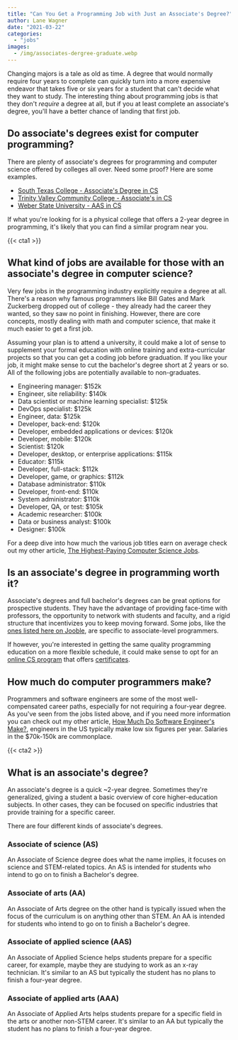 ```yaml
---
title: "Can You Get a Programming Job with Just an Associate's Degree?"
author: Lane Wagner
date: "2021-03-22"
categories: 
  - "jobs"
images:
  - /img/associates-dergree-graduate.webp
---
```


Changing majors is a tale as old as time. A degree that would normally require four years to complete can quickly turn into a more expensive endeavor that takes five or six years for a student that can't decide what they want to study. The interesting thing about programming jobs is that they don't _require_ a degree at all, but if you at least complete an associate's degree, you'll have a better chance of landing that first job.

## Do associate's degrees exist for computer programming?

There are plenty of associate's degrees for programming and computer science offered by colleges all over. Need some proof? Here are some examples.

- [South Texas College - Associate's Degree in CS](https://ms.southtexascollege.edu/computerscience/index.html#compsci)
- [Trinity Valley Community College - Associate's in CS](https://www.tvcc.edu/Programs-and-Degrees/article.aspx?a=4312)
- [Weber State University - AAS in CS](https://catalog.weber.edu/preview_program.php?catoid=18&poid=8726)

If what you're looking for is a physical college that offers a 2-year degree in programming, it's likely that you can find a similar program near you.

{{< cta1 >}}

## What kind of jobs are available for those with an associate's degree in computer science?

Very few jobs in the programming industry explicitly require a degree at all. There's a reason why famous programmers like Bill Gates and Mark Zuckerberg dropped out of college - they already had the career they wanted, so they saw no point in finishing. However, there are core concepts, mostly dealing with math and computer science, that make it much easier to get a first job.

Assuming your plan is to attend a university, it could make a lot of sense to supplement your formal education with online training and extra-curricular projects so that you can get a coding job before graduation. If you like your job, it might make sense to cut the bachelor's degree short at 2 years or so. All of the following jobs are potentially available to non-graduates.

- Engineering manager: $152k
- Engineer, site reliability: $140k
- Data scientist or machine learning specialist: $125k
- DevOps specialist: $125k
- Engineer, data: $125k
- Developer, back-end: $120k
- Developer, embedded applications or devices: $120k
- Developer, mobile: $120k
- Scientist: $120k
- Developer, desktop, or enterprise applications: $115k
- Educator: $115k
- Developer, full-stack: $112k
- Developer, game, or graphics: $112k
- Database administrator: $110k
- Developer, front-end: $110k
- System administrator: $110k
- Developer, QA, or test: $105k
- Academic researcher: $100k
- Data or business analyst: $100k
- Designer: $100k

For a deep dive into how much the various job titles earn on average check out my other article, [The Highest-Paying Computer Science Jobs](https://qvault.io/2020/12/09/highest-paying-computer-science-jobs/).

## Is an associate's degree in programming worth it?

Associate's degrees and full bachelor's degrees can be great options for prospective students. They have the advantage of providing face-time with professors, the opportunity to network with students and faculty, and a rigid structure that incentivizes you to keep moving forward. Some jobs, like the [ones listed here on Jooble](https://jooble.org/jobs-associate-programmer), are specific to associate-level programmers.

If however, you're interested in getting the same quality programming education on a more flexible schedule, it could make sense to opt for an [online CS program](https://qvault.io/2020/11/18/comprehensive-guide-to-learn-computer-science-online/) that offers [certificates](https://qvault.io/2020/12/15/guide-to-certificate-in-computer-science/).

## How much do computer programmers make?

Programmers and software engineers are some of the most well-compensated career paths, especially for not requiring a four-year degree. As you've seen from the jobs listed above, and if you need more information you can check out my other article, [How Much Do Software Engineer's Make?](https://qvault.io/2020/11/09/how-much-do-software-engineers-make/), engineers in the US typically make low six figures per year. Salaries in the $70k-150k are commonplace.

{{< cta2 >}}

## What is an associate's degree?

An associate's degree is a quick ~2-year degree. Sometimes they're generalized, giving a student a basic overview of core higher-education subjects. In other cases, they can be focused on specific industries that provide training for a specific career.

There are four different kinds of associate's degrees.

### Associate of science (AS)

An Associate of Science degree does what the name implies, it focuses on science and STEM-related topics. An AS is intended for students who intend to go on to finish a Bachelor's degree.

### Associate of arts (AA)

An Associate of Arts degree on the other hand is typically issued when the focus of the curriculum is on anything other than STEM. An AA is intended for students who intend to go on to finish a Bachelor's degree.

### Associate of applied science (AAS)

An Associate of Applied Science helps students prepare for a specific career, for example, maybe they are studying to work as an x-ray technician. It's similar to an AS but typically the student has no plans to finish a four-year degree.

### Associate of applied arts (AAA)

An Associate of Applied Arts helps students prepare for a specific field in the arts or another non-STEM career. It's similar to an AA but typically the student has no plans to finish a four-year degree.
